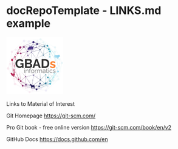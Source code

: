 # docRepoTemplate - LINKS.md example
<img src= "images/GBADs.png" width="150">

Links to Material of Interest

Git Homepage
    https://git-scm.com/

Pro Git book - free online version
    https://git-scm.com/book/en/v2

GitHub Docs
    https://docs.github.com/en
